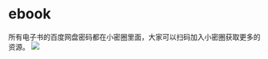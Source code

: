# ebook

所有电子书的百度网盘密码都在小密圈里面，大家可以扫码加入小密圈获取更多的资源。
![](https://ws2.sinaimg.cn/large/006tNbRwgy1fnbd5c57w2j30hm0l8wf5.jpg)
